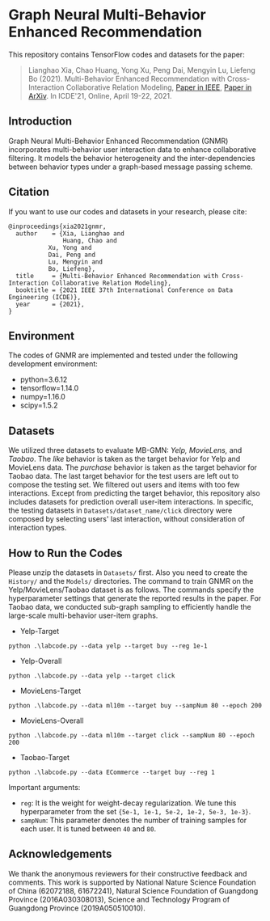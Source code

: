 # Graph Neural Multi-Behavior Enhanced Recommendation

This repository contains TensorFlow codes and datasets for the paper:

>Lianghao Xia, Chao Huang, Yong Xu, Peng Dai, Mengyin Lu, Liefeng Bo (2021). Multi-Behavior Enhanced Recommendation with Cross-Interaction Collaborative Relation Modeling, <a href='https://ieeexplore.ieee.org/abstract/document/9458929'> Paper in IEEE</a>, <a href='https://arxiv.org/abs/2201.02307'> Paper in ArXiv</a>. In ICDE'21, Online, April 19-22, 2021.

## Introduction
Graph Neural Multi-Behavior Enhanced Recommendation (GNMR) incorporates multi-behavior user interaction data to enhance collaborative filtering. It models the behavior heterogeneity and the inter-dependencies between behavior types under a graph-based message passing scheme.


## Citation
If you want to use our codes and datasets in your research, please cite:
```
@inproceedings{xia2021gnmr,
  author    = {Xia, Lianghao and
               Huang, Chao and
	       Xu, Yong and
	       Dai, Peng and
	       Lu, Mengyin and
	       Bo, Liefeng},
  title     = {Multi-Behavior Enhanced Recommendation with Cross-Interaction Collaborative Relation Modeling},
  booktitle = {2021 IEEE 37th International Conference on Data Engineering (ICDE)},
  year      = {2021},
}
```

## Environment
The codes of GNMR are implemented and tested under the following development environment:
* python=3.6.12
* tensorflow=1.14.0
* numpy=1.16.0
* scipy=1.5.2

## Datasets
We utilized three datasets to evaluate MB-GMN: <i>Yelp, MovieLens, </i>and <i>Taobao</i>. The <i>like</i> behavior is taken as the target behavior for Yelp and MovieLens data. The <i>purchase</i> behavior is taken as the target behavior for Taobao data. The last target behavior for the test users are left out to compose the testing set. We filtered out users and items with too few interactions. Except from predicting the target behavior, this repository also includes datasets for prediction overall user-item interactions. In specific, the testing datasets in `Datasets/dataset_name/click` directory were composed by selecting users' last interaction, without consideration of interaction types.

## How to Run the Codes
Please unzip the datasets in `Datasets/` first. Also you need to create the `History/` and the `Models/` directories. The command to train GNMR on the Yelp/MovieLens/Taobao dataset is as follows. The commands specify the hyperparameter settings that generate the reported results in the paper. For Taobao data, we conducted sub-graph sampling to efficiently handle the large-scale multi-behavior user-item graphs.

* Yelp-Target
```
python .\labcode.py --data yelp --target buy --reg 1e-1
```
* Yelp-Overall
```
python .\labcode.py --data yelp --target click
```
* MovieLens-Target
```
python .\labcode.py --data ml10m --target buy --sampNum 80 --epoch 200
```
* MovieLens-Overall
```
python .\labcode.py --data ml10m --target click --sampNum 80 --epoch 200
```
* Taobao-Target
```
python .\labcode.py --data ECommerce --target buy --reg 1
```
Important arguments:
* `reg`: It is the weight for weight-decay regularization. We tune this hyperparameter from the set `{5e-1, 1e-1, 5e-2, 1e-2, 5e-3, 1e-3}`.
* `sampNum`: This parameter denotes the number of training samples for each user. It is tuned between `40` and `80`.


## Acknowledgements
We thank the anonymous reviewers for their constructive feedback and comments. This work is supported by National Nature Science Foundation of China (62072188, 61672241), Natural Science Foundation of Guangdong Province (2016A030308013), Science and Technology Program of Guangdong Province (2019A050510010).


